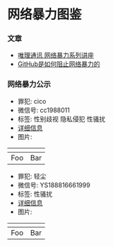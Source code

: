 # 网络暴力图鉴

### 文章
* [唯理通讯 网络暴力系列讲座](https://www.veritaschina.org/files/veritas_newsletter_2019_11_25.pdf)
* [GitHub是如何阻止网络暴力的](https://wild-flame.github.io/blog/how-to-stop-online-harassment/)


### 网络暴力公示
* 罪犯: cico
* 微信号: cc1988011
* 标签: 性别歧视 隐私侵犯 性骚扰
* [详细信息](https://t.me/online_violence/9)
* 图片: 


| <!-- -->    | <!-- -->    |
|-------------|-------------|
| Foo         | Bar         |



* 罪犯: 轻尘
* 微信号: YS188816661999
* 标签: 性骚扰
* [详细信息](https://t.me/online_violence/18)
* 图片: 


| <!-- -->    | <!-- -->    |
|-------------|-------------|
| Foo         | Bar         |


